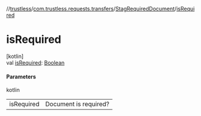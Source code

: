 //[trustless](../../../index.md)/[com.trustless.requests.transfers](../index.md)/[StagRequiredDocument](index.md)/[isRequired](is-required.md)

# isRequired

[kotlin]\
val [isRequired](is-required.md): [Boolean](https://kotlinlang.org/api/latest/jvm/stdlib/kotlin/-boolean/index.html)

#### Parameters

kotlin

| | |
|---|---|
| isRequired | Document is required? |
